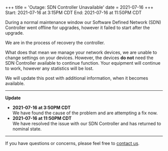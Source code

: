 +++
title = 'Outage: SDN Controller Unavailable'
date = 2021-07-16
+++
Start: 2021-07-16 at 3:15PM CDT
End: 2021-07-16 at 11:50PM CDT

During a normal maintenance window our Software Defined Network (SDN) Controller went offline for upgrades, however it failed to start after the upgrade.

We are in the process of recovery the controller.

What does that mean we manage your network devices, we are unable to change settings on your devices. However, the devices **do not** need the SDN Controller available to continue function. Your equipment will continue to work, however any statistics will be lost.

We will update this post with additional information, when it becomes available.

----

**Update**

* **2021-07-16 at 3:50PM CDT**<br>We have found the cause of the problem and are attempting a fix now.
* **2021-07-16 at 11:50PM CDT**<br>We have resolved the issue with our SDN Controller and has returned to nominal state.

----

If you have questions or concerns, please feel free to [contact us](https://madscitech.com/about/contact/).